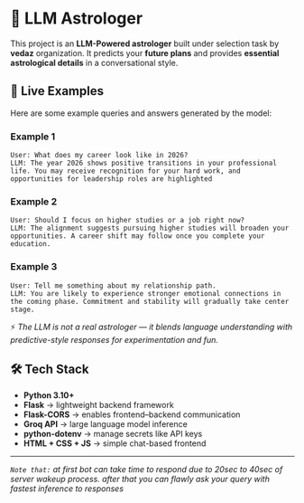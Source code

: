 # 🔮 LLM Astrologer

This project is an **LLM-Powered astrologer** built under selection task by **vedaz** organization. It predicts your **future plans** and provides **essential astrological details** in a conversational style.  


## 🌟 Live Examples

Here are some example queries and answers generated by the model:

### Example 1
```
User: What does my career look like in 2026?  
LLM: The year 2026 shows positive transitions in your professional life. You may receive recognition for your hard work, and opportunities for leadership roles are highlighted 
```

### Example 2
```
User: Should I focus on higher studies or a job right now?
LLM: The alignment suggests pursuing higher studies will broaden your opportunities. A career shift may follow once you complete your education.
```
### Example 3
```
User: Tell me something about my relationship path.
LLM: You are likely to experience stronger emotional connections in the coming phase. Commitment and stability will gradually take center stage.
```
⚡ *The LLM is not a real astrologer — it blends language understanding with predictive-style responses for experimentation and fun.*  


## 🛠️ Tech Stack

- **Python 3.10+**  
- **Flask** → lightweight backend framework  
- **Flask-CORS** → enables frontend–backend communication  
- **Groq API** → large language model inference  
- **python-dotenv** → manage secrets like API keys  
- **HTML + CSS + JS** → simple chat-based frontend  

---

*`Note that:` at first bot can take time to respond due to 20sec to 40sec of server wakeup process. after that you can flawly ask your query with fastest inference to responses*
